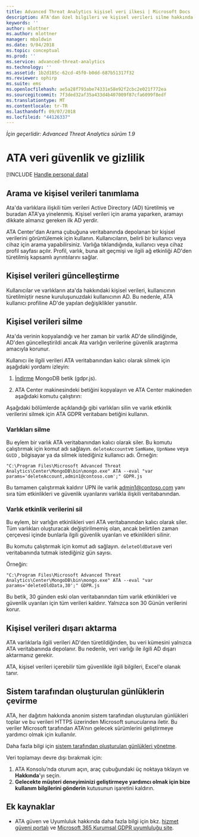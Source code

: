 ```yaml
---
title: Advanced Threat Analytics kişisel veri ilkesi | Microsoft Docs
description: ATA'dan özel bilgileri ve kişisel verileri silme hakkında daha fazla bilgi için bağlantılar sağlar.
keywords: ''
author: mlottner
ms.author: mlottner
manager: mbaldwin
ms.date: 9/04/2018
ms.topic: conceptual
ms.prod: ''
ms.service: advanced-threat-analytics
ms.technology: ''
ms.assetid: 1b2d185c-62cd-45f0-b0dd-687b51317f32
ms.reviewer: ophirp
ms.suite: ems
ms.openlocfilehash: ae5a28f793abe74331e58e92f2cbc2e021f772ea
ms.sourcegitcommit: 7f3ded32af35a433d4b407009f87cfa6099f8edf
ms.translationtype: MT
ms.contentlocale: tr-TR
ms.lasthandoff: 09/07/2018
ms.locfileid: "44126337"
---
```

*İçin geçerlidir: Advanced Threat Analytics sürüm 1.9*

# <a name="ata-data-security-and-privacy"></a>ATA veri güvenlik ve gizlilik

[!INCLUDE [Handle personal data](../includes/gdpr-intro-sentence.md)]

## <a name="searching-for-and-identifying-personal-data"></a>Arama ve kişisel verileri tanımlama 

Ata'da varlıklara ilişkili tüm verileri Active Directory (AD) türetilmiş ve buradan ATA'ya yinelenmiş. Kişisel verileri için arama yaparken, aramayı dikkate almanız gereken ilk AD yerdir. 

ATA Center'dan Arama çubuğuna veritabanında depolanan bir kişisel verilerini görüntülemek için kullanın. Kullanıcıların, belirli bir kullanıcı veya cihaz için arama yapabilirsiniz. Varlığa tıklandığında, kullanıcı veya cihaz profil sayfası açılır. Profil, varlık, buna ait geçmişi ve ilgili ağ etkinliği AD'den türetilmiş kapsamlı ayrıntılarını sağlar. 

## <a name="updating-personal-data"></a>Kişisel verileri güncelleştirme 

Kullanıcılar ve varlıkların ata'da hakkındaki kişisel verileri, kullanıcının türetilmiştir nesne kuruluşunuzdaki kullanıcının AD. Bu nedenle, ATA kullanıcı profiline AD'de yapılan değişiklikler yansıtılır. 

## <a name="deleting-personal-data"></a>Kişisel verileri silme 

Ata'da verinin kopyalandığı ve her zaman bir varlık AD'de silindiğinde, AD'den güncelleştirildi ancak Ata varlığın verilerine güvenlik araştırma amacıyla korunur. 

Kullanıcı ile ilgili verileri ATA veritabanından kalıcı olarak silmek için aşağıdaki yordamı izleyin: 

1. [İndirme](https://aka.ms/ata-gdpr-script) MongoDB betik (gdpr.js).  

2. ATA Center makinesindeki betiğini kopyalayın ve ATA Center makineden aşağıdaki komutu çalıştırın: 

Aşağıdaki bölümlerde açıklandığı gibi varlıkları silin ve varlık etkinlik verilerini silmek için ATA GDPR veritabanı betiğini kullanın.

### <a name="delete-entities"></a>Varlıkları silme

Bu eylem bir varlık ATA veritabanından kalıcı olarak siler. Bu komutu çalıştırmak için komut adı sağlayın. `deleteAccount`ve `SamName`, `UpnName` veya `GUID` , bilgisayar ya da silmek istediğiniz kullanıcı adı. Örneğin: 

`"C:\Program Files\Microsoft Advanced Threat Analytics\Center\MongoDB\bin\mongo.exe" ATA --eval "var params='deleteAccount,admin1@contoso.com';" GDPR.js`

Bu tamamen çalıştırmak kaldırır UPN ile varlık admin1@contoso.com yanı sıra tüm etkinlikleri ve güvenlik uyarılarını varlıkla ilişkili veritabanından. 

### <a name="delete-entity-activity-data"></a>Varlık etkinlik verilerini sil

Bu eylem, bir varlığın etkinlikleri veri ATA veritabanından kalıcı olarak siler. Tüm varlıkları oluşturacak değiştirilmemiş olan, ancak belirtilen zaman çerçevesi içinde bunlarla ilgili güvenlik uyarıları ve etkinlikleri silinir. 

Bu komutu çalıştırmak için komut adı sağlayın. `deleteOldData`ve veri veritabanında tutmak istediğiniz gün sayısı. 

Örneğin: 

`"C:\Program Files\Microsoft Advanced Threat Analytics\Center\MongoDB\bin\mongo.exe" ATA --eval "var params='deleteOldData,30';" GDPR.js`

Bu betik, 30 günden eski olan veritabanından tüm varlık etkinlikleri ve güvenlik uyarıları için tüm verileri kaldırır. Yalnızca son 30 Günün verilerini korur.

## <a name="exporting-personal-data"></a>Kişisel verileri dışarı aktarma 

ATA varlıklarla ilgili verileri AD'den türetildiğinden, bu veri kümesini yalnızca ATA veritabanında depolanır. Bu nedenle, veri varlığı ile ilgili AD dışarı aktarmanız gerekir. 

ATA, kişisel verileri içerebilir tüm güvenlikle ilgili bilgileri, Excel'e olanak tanır. 

 
## <a name="opt-out-of-system-generated-logs"></a>Sistem tarafından oluşturulan günlüklerin çevirme 

ATA, her dağıtım hakkında anonim sistem tarafından oluşturulan günlükleri toplar ve bu verileri HTTPS üzerinden Microsoft sunucularına iletir. Bu veriler Microsoft tarafından ATA’nın gelecek sürümlerini geliştirmeye yardımcı olmak için kullanılır. 

Daha fazla bilgi için [sistem tarafından oluşturulan günlükleri yönetme](manage-telemetry-settings.md).

Veri toplamayı devre dışı bırakmak için:

1. ATA Konsolu’nda oturum açın, araç çubuğundaki üç noktaya tıklayın ve **Hakkında**’yı seçin. 
2. **Gelecekte müşteri deneyiminizi geliştirmeye yardımcı olmak için bize kullanım bilgilerini gönderin** kutusunun işaretini kaldırın. 

## <a name="additional-resources"></a>Ek kaynaklar

- ATA güven ve Uyumluluk hakkında daha fazla bilgi için bkz. [hizmet güveni portalı](https://servicetrust.microsoft.com/ViewPage/GDPRGetStarted) ve [Microsoft 365 Kurumsal GDPR uyumluluğu site](https://docs.microsoft.com/microsoft-365/compliance/compliance-solutions-overview).
